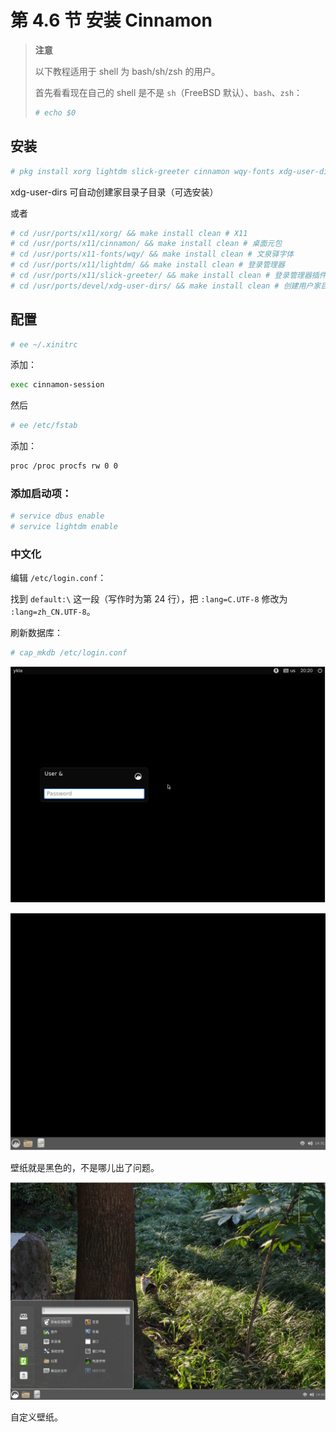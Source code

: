 # 第 4.6 节 安装 Cinnamon

>**注意**
>
> 以下教程适用于 shell 为 bash/sh/zsh 的用户。
>
> 首先看看现在自己的 shell 是不是 `sh`（FreeBSD 默认）、`bash`、`zsh`：
>
>```sh
># echo $0
>```




## 安装

```sh
# pkg install xorg lightdm slick-greeter cinnamon wqy-fonts xdg-user-dirs
```

xdg-user-dirs 可自动创建家目录子目录（可选安装）

或者

```sh
# cd /usr/ports/x11/xorg/ && make install clean # X11
# cd /usr/ports/x11/cinnamon/ && make install clean # 桌面元包
# cd /usr/ports/x11-fonts/wqy/ && make install clean # 文泉驿字体
# cd /usr/ports/x11/lightdm/ && make install clean # 登录管理器
# cd /usr/ports/x11/slick-greeter/ && make install clean # 登录管理器插件
# cd /usr/ports/devel/xdg-user-dirs/ && make install clean # 创建用户家目录子目录
```


## 配置

```sh
# ee ~/.xinitrc
```

添加：

```sh
exec cinnamon-session
```

然后

```sh
# ee /etc/fstab
```

添加：

```sh
proc /proc procfs rw 0 0
```

### 添加启动项：

```sh
# service dbus enable 
# service lightdm enable
```

### 中文化

编辑 `/etc/login.conf`：

找到 `default:\` 这一段（写作时为第 24 行），把 `:lang=C.UTF-8` 修改为 `:lang=zh_CN.UTF-8`。

刷新数据库：

```sh
# cap_mkdb /etc/login.conf
```


![cinnamon on FreeBSD](../.gitbook/assets/cinnamon1.png) 

![cinnamon on FreeBSD](../.gitbook/assets/cinnamon2.png) 

壁纸就是黑色的，不是哪儿出了问题。

![cinnamon on FreeBSD](../.gitbook/assets/cinnamon3.png) 

自定义壁纸。
